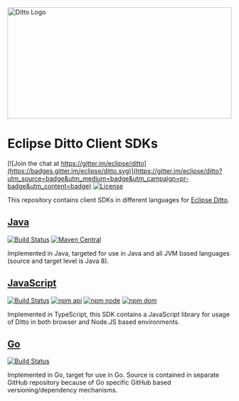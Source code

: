 <a href="https://eclipse.org/ditto/">
  <img src="https://eclipse.org/ditto/images/ditto.svg" alt="Ditto Logo" width="100%" height="250">
</a>

# Eclipse Ditto Client SDKs

[![Join the chat at https://gitter.im/eclipse/ditto](https://badges.gitter.im/eclipse/ditto.svg)](https://gitter.im/eclipse/ditto?utm_source=badge&utm_medium=badge&utm_campaign=pr-badge&utm_content=badge)
[![License](https://img.shields.io/badge/License-EPL%202.0-green.svg)](https://opensource.org/licenses/EPL-2.0)

This repository contains client SDKs in different languages for [Eclipse Ditto](https://eclipse.org/ditto/).

## [Java](java/)

[![Build Status](https://github.com/eclipse/ditto-clients/workflows/java-build/badge.svg)](https://github.com/eclipse/ditto-clients/actions?query=workflow%3Ajava-build)
[![Maven Central](https://img.shields.io/maven-central/v/org.eclipse.ditto/ditto-client?label=maven)](https://search.maven.org/search?q=g:org.eclipse.ditto%20AND%20a:ditto-client)

Implemented in Java, targeted for use in Java and all JVM based languages (source and target level is Java 8).

## [JavaScript](javascript/)

[![Build Status](https://github.com/eclipse/ditto-clients/workflows/javascript-build/badge.svg)](https://github.com/eclipse/ditto-clients/actions?query=workflow%3Ajavascript-build)
[![npm api](https://img.shields.io/npm/v/@eclipse-ditto/ditto-javascript-client-api_1.0?label=npm%3A%20api)](https://www.npmjs.com/package/@eclipse-ditto/ditto-javascript-client-api_1.0)
[![npm node](https://img.shields.io/npm/v/@eclipse-ditto/ditto-javascript-client-node_1.0?label=npm%3A%20node)](https://www.npmjs.com/package/@eclipse-ditto/ditto-javascript-client-node_1.0)
[![npm dom](https://img.shields.io/npm/v/@eclipse-ditto/ditto-javascript-client-dom_1.0?label=npm%3A%20dom)](https://www.npmjs.com/package/@eclipse-ditto/ditto-javascript-client-dom_1.0)

Implemented in TypeScript, this SDK contains a JavaScript library for usage of Ditto in both browser and Node.JS 
based environments.

## [Go](https://github.com/eclipse/ditto-clients-golang)

[![Build Status](https://github.com/eclipse/ditto-clients-golang/workflows/Go/badge.svg)](https://github.com/eclipse/ditto-clients-golang/actions?query=workflow%3AGo)

Implemented in Go, target for use in Go. Source is contained in separate GitHub repository because of Go specific GitHub based versioning/dependency mechanisms.

